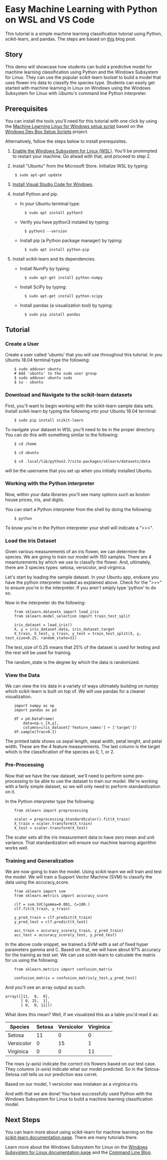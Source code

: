 # Easy Machine Learning with Python on WSL and VS Code
This tutorial is a simple machine learning classification tutorial using Python, scikit-learn, and pandas. The steps are based on [this](https://blog.paperspace.com/getting-started-with-scikit-learn/) blog post.

## Story
This demo will showcase how students can build a predictive model for machine learning classification using Python and the Windows Subsystem for Linux. They can use the popular scikit-learn toolset to build a model that uses flower iris data to classify the species type. Students can easily get started with machine learning in Linux on Windows using the Windows Subsystem for Linux with Ubuntu's command line Python interpreter.

## Prerequisites
You can install the tools you'll need for this tutorial with one click by using the [Machine Learning Linux for Windows setup script](http://boxstarter.org/package/url?https://raw.githubusercontent.com/Microsoft/Dev-Advocacy-Samples/master/dev_setup.ps1) based on the [Windows Dev Box Setup Scripts](https://github.com/Microsoft/windows-dev-box-setup-scripts) project. 

Alternatively, follow the steps below to install prerequisites.

1. [Enable the Windows Subsystem for Linux (WSL)](https://docs.microsoft.com/en-us/windows/wsl/install-win10). You'll be prommpted to restart your machine. Go ahead with that, and proceed to step 2.
2. Install "Ubuntu" from the Microsoft Store. Initialize WSL by typing:

        $ sudo apt-get update

3. [Install Visual Studio Code for Windows](https://code.visualstudio.com/Download).
4. Install Python and pip.
    - In your Ubuntu terminal type:
    
            $ sudo apt install python3

    - Verify you have python3 instaled by typing:

            $ python3 --version
    
    - Install pip (a Python package manager) by typing:

            $ sudo apt install python-pip
    
5. Install scikit-learn and its dependencies.
    - Install NumPy by typing:

            $ sudo apt-get install python-numpy
    
    - Install SciPy by typing:

            $ sudo apt-get install python-scipy

    - Install pandas (a visualization tool) by typing:

            $ sudo pip install pandas

## Tutorial
### Create a User
Create a user called 'ubuntu' that you will use throughout this tutorial. In you Ubuntu 18.04 terminal type the following:

        $ sudo adduser ubuntu
        # Add 'ubuntu' to the sudo user group
        $ sudo adduser ubuntu sudo
        $ su - ubuntu

### Download and Navigate to the scikit-learn datasets
First, you'll want to begin working with the scikit-learn sample data sets. Install scikit-learn by typing the following into your Ubuntu 18.04 terminal:
        
        $ sudo pip install scikit-learn

To navigate your dataset in WSL you'll need to be in the proper directory. You can do this with something similar to the following:

        $ cd /home

        $ cd ubuntu

        $ cd .local/lib/python2.7/site-packages/sklearn/datasets/data

<Ubuntu username> will be the username that you set up when you initially installed Ubuntu.

### Working with the Python interpreter 

Now, within your data libraries you'll see many options such as boston house prices, iris, and digits.

You can start a Python interpreter from the shell by doing the following:

        $ python

To know you're in the Python interpreter your shell will indicate a ">>>".

### Load the Iris Dataset

Given various measurements of an iris flower, we can determine the species. We are going to train our model with 150 samples. There are 4 meanturements by which we use to classify the flower. And, ultimately, there are 3 species types: setosa, versicolor, and virginica.

Let's start by loading the sample dataset. In your Ubuntu app, endusre you have the python interpreter loaded as explained above. Check for the ">>>" to ensure you're in the interpreter. If you aren't smiply type 'python' to do so.

Now in the interpreter do the following:

        from sklearn.datasets import load_iris
        from sklearn.model_selection import train_test_split

        iris_dataset = load_iris()
        X, y = iris_dataset.data, iris_dataset.target
        X_train, X_test, y_train, y_test = train_test_split(X, y, test_size=0.25, random_state=31)

The test_size of 0.25 means that 25% of the dataset is used for testing and the rest will be used for training.

The random_state is the degree by which the data is randomized.

### View the Data
We can view the iris data in a variety of ways ultimately building on numpy which scikit-learn is built on top of. We will use pandas for a cleaner visualization.

        import numpy as np
        import pandas as pd

        df = pd.DataFrame(
            data=np.c_[X,y], 
            columns=iris_dataset['feature_names'] + ['target'])
        df.sample(frac=0.1)

The printed table shows us sepal length, sepal width, petal lenght, and petal width. These are the 4 feature measurements. The last column is the target which is the classification of the species as 0, 1, or 2.

### Pre-Processing
Now that we have the raw dataset, we'll need to perform some pre-processing to be able to use the dataset to train our model. We're working with a farily simple dataset, so we will only need to perform standardization on it.

In the Python interpreter type the following:

        from sklearn import preprocessing
    
        scaler = preprocessing.StandardScaler().fit(X_train)
        X_train = scaler.transform(X_train)
        X_test = scaler.transform(X_test)

The scaler sets all the iris measurement data to have zero mean and unit variance. That standardization will ensure our machine learning algorithm works well.

### Training and Generalization
We are now going to train the model. Using scikit-learn we will train and test the model. We will train a Support Vector Machine (SVM) to classify the data using the accuracy_score.

        from sklearn import svm
        from sklearn.metrics import accuracy_score

        clf = svm.SVC(gamma=0.001, C=100.)
        clf.fit(X_train, y_train)
        
        y_pred_train = clf.predict(X_train)
        y_pred_test = clf.predict(X_test)
        
        acc_train = accuracy_score(y_train, y_pred_train) 
        acc_test = accuracy_score(y_test, y_pred_test)

In the above code snippet, we trained a SVM with a set of fixed hyper parameters gamma and C. Based on that, we will have about 97% accuracy for the training as test set. We can use scikit-learn to calculate the matrix for us using the following: 

        from sklearn.metrics import confusion_matrix

        confusion_matrix = confusion_matrix(y_test,y_pred_test)

And you'll see an array output as such:


    array([[11,  0,  0],
           [ 0, 15,  1],
           [ 0,  0, 11]])

What does this mean? Well, if we visualized this as a table you'd read it as:

| Species | Setosa | Versicolor | Virginica |
|---|---|---|---|
| Setosa | 11 | 0 | 0 |
| Versicolor | 0 | 15 | 1 |
| Virginica | 0 | 0 | 11 |

The rows (y-axis) indicate the correct iris flowers based on our test case. They columns (x-axis) indicate what our model predicted. So in the Setosa-Setosa cell tells us our prediction was corret. 

Based on our model, 1 versicolor was mistaken as a virginica iris.

And with that we are done! You have successfully used Python with the Windows Subsystem for Linux to build a machine learning classification model.

## Next Steps
You can learn more about using scikit-learn for machine learning on the [scikit-learn documentation page](http://scikit-learn.org/stable/index.html). There are many tutorials there.

Learn more about the Windows Subsystem for Linux on the [Windows Subsystem for Linux documentation page](https://docs.microsoft.com/en-us/windows/wsl/about) and the [Command Line Blog](https://blogs.msdn.microsoft.com/commandline/).
